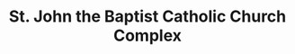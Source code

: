 ---
layout: repo
title: "St. John the Baptist Catholic Church Complex"
id: 3856
permalink: repos/3856/
---